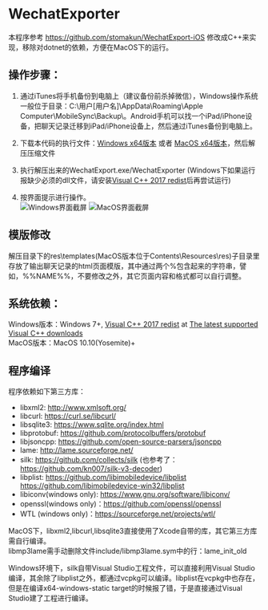 # WechatExporter

本程序参考 https://github.com/stomakun/WechatExport-iOS 修改成C++来实现，移除对dotnet的依赖，方便在MacOS下的运行。

## 操作步骤：
1. 通过iTunes将手机备份到电脑上（建议备份前杀掉微信），Windows操作系统一般位于目录：C:\用户[用户名]\AppData\Roaming\Apple Computer\MobileSync\Backup\。Android手机可以找一个iPad/iPhone设备，把聊天记录迁移到iPad/iPhone设备上，然后通过iTunes备份到电脑上。

2. 下载本代码的执行文件：[Windows x64版本](https://github.com/BlueMatthew/WechatExporter/releases/download/v1.4/v1.4_x64_win.zip) 或者 [MacOS x64版本](https://github.com/BlueMatthew/WechatExporter/releases/download/v1.4/v1.4_x64_macos.zip)，然后解压压缩文件

3. 执行解压出来的WechatExport.exe/WechatExporter (Windows下如果运行报缺少必须的dll文件，请安装[Visual C++ 2017 redist](https://aka.ms/vs/16/release/vc_redist.x64.exe)后再尝试运行)

4. 按界面提示进行操作。  
![Windows界面截屏](https://bj29.cn-beijing.data.alicloudccp.com/5fc5b078a70e0f0dabfb4d208176501620cea4a7%2F5fc5b078c30cf01332ce4d2b83d0afd0f413256c?Expires=1606792195&OSSAccessKeyId=LTAIsE5mAn2F493Q&Signature=Zin3iLvXt%2BBHelRauHBkolYC1%2Bk%3D) ![MacOS界面截屏](https://bj29.cn-beijing.data.alicloudccp.com/5fc5af6b3c8db703be4942f195f77b3cf29a9f1c%2F5fc5af6b74725dfeca69432caeefbac9b1a29028?domain_id=bj29&drive_id=881999&file_id=5fc5af6b3c8db703be4942f195f77b3cf29a9f1c&response-content-disposition=attachment%3B%20filename%2A%3DUTF-8%27%27screenshot-mac.png&user_id=88b77f1ebb0c4d72968cb84326971ff0&x-oss-access-key-id=LTAIsE5mAn2F493Q&x-oss-expires=1606798302&x-oss-signature=SD%2Fz1UbHWYTV2iK1I6pxTug5poGLhopSOI4F45MeHr8%3D&x-oss-signature-version=OSS2)

## 模版修改
解压目录下的res\templates(MacOS版本位于Contents\Resources\res)子目录里存放了输出聊天记录的html页面模版，其中通过两个%包含起来的字符串，譬如，%%NAME%%，不要修改之外，其它页面内容和格式都可以自行调整。

## 系统依赖：
Windows版本：Windows 7+, [Visual C++ 2017 redist](https://aka.ms/vs/16/release/vc_redist.x64.exe) at [The latest supported Visual C++ downloads](https://support.microsoft.com/en-us/help/2977003/the-latest-supported-visual-c-downloads)  
MacOS版本：MacOS 10.10(Yosemite)+


## 程序编译
程序依赖如下第三方库：
- libxml2: http://www.xmlsoft.org/  
- libcurl: https://curl.se/libcurl/  
- libsqlite3: https://www.sqlite.org/index.html   
- libprotobuf: https://github.com/protocolbuffers/protobuf  
- libjsoncpp: https://github.com/open-source-parsers/jsoncpp  
- lame: http://lame.sourceforge.net/ 
- silk: https://github.com/collects/silk (也参考了： https://github.com/kn007/silk-v3-decoder)  
- libplist: https://github.com/libimobiledevice/libplist  https://github.com/libimobiledevice-win32/libplist  
- libiconv(windows only): https://www.gnu.org/software/libiconv/  
- openssl(windows only)：https://github.com/openssl/openssl   
- WTL (windows only)：https://sourceforge.net/projects/wtl/  

MacOS下，libxml2,libcurl,libsqlite3直接使用了Xcode自带的库，其它第三方库需自行编译。  
libmp3lame需手动删除文件include/libmp3lame.sym中的行：lame_init_old  

Windows环境下，silk自带Visual Studio工程文件，可以直接利用Visual Studio编译，其余除了libplist之外，都通过vcpkg可以编译。libplist在vcpkg中也存在，但是在编译x64-windows-static target的时候报了错，于是直接通过Visual Studio建了工程进行编译。
